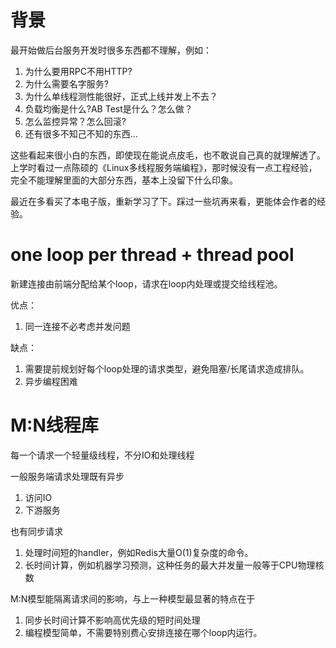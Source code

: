 # 背景
最开始做后台服务开发时很多东西都不理解，例如：
1. 为什么要用RPC不用HTTP?
2. 为什么需要名字服务?
3. 为什么单线程测性能很好，正式上线并发上不去？
4. 负载均衡是什么?AB Test是什么？怎么做？
5. 怎么监控异常？怎么回滚?
6. 还有很多不知己不知的东西...

这些看起来很小白的东西，即使现在能说点皮毛，也不敢说自己真的就理解透了。上学时看过一点陈硕的《Linux多线程服务端编程》，那时候没有一点工程经验，完全不能理解里面的大部分东西，基本上没留下什么印象。

最近在多看买了本电子版，重新学习了下。踩过一些坑再来看，更能体会作者的经验。


# one loop per thread + thread pool
新建连接由前端分配给某个loop，请求在loop内处理或提交给线程池。

优点：
1. 同一连接不必考虑并发问题

缺点：
1. 需要提前规划好每个loop处理的请求类型，避免阻塞/长尾请求造成排队。
2. 异步编程困难

# M:N线程库
每一个请求一个轻量级线程，不分IO和处理线程

一般服务端请求处理既有异步
1. 访问IO
2. 下游服务

也有同步请求
1. 处理时间短的handler，例如Redis大量O(1)复杂度的命令。
2. 长时间计算，例如机器学习预测，这种任务的最大并发量一般等于CPU物理核数

M:N模型能隔离请求间的影响，与上一种模型最显著的特点在于
1. 同步长时间计算不影响高优先级的短时间处理
2. 编程模型简单，不需要特别费心安排连接在哪个loop内运行。